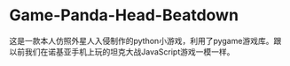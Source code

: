 # Game-Panda-Head-Beatdown
这是一款本人仿照外星人入侵制作的python小游戏，利用了pygame游戏库。跟以前我们在诺基亚手机上玩的坦克大战JavaScript游戏一模一样。
